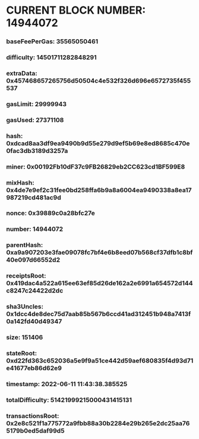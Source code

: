 # CURRENT BLOCK NUMBER: 14944072

### baseFeePerGas: 35565050461
### difficulty: 14501711282848291
### extraData: 0x457468657265756d50504c4e532f326d696e6572735f455537
### gasLimit: 29999943
### gasUsed: 27371108
### hash: 0xdcad8aa3df9ea9490b9d55e279d9ef5b69e8ed8685c470e0fac3db3189d3257a
### miner: 0x00192Fb10dF37c9FB26829eb2CC623cd1BF599E8
### mixHash: 0x4de7e9ef2c31fee0bd258ffa6b9a8a6004ea9490338a8ea17987219cd481ac9d
### nonce: 0x39889c0a28bfc27e
### number: 14944072
### parentHash: 0xa9a907203e3fae09078fc7bf4e6b8eed07b568cf37dfb1c8bf40e097d66552d2
### receiptsRoot: 0x419dac4a522a615ee63ef85d26de162a2e6991a654572d144c8247c24422d2dc
### sha3Uncles: 0x1dcc4de8dec75d7aab85b567b6ccd41ad312451b948a7413f0a142fd40d49347
### size: 151406
### stateRoot: 0xd22fd363c652036a5e9f9a51ce442d59aef680835f4d93d71e41677eb86d62e9
### timestamp: 2022-06-11 11:43:38.385525
### totalDifficulty: 51421999215000431415131
### transactionsRoot: 0x2e8c521f1a775772a9fbb88a30b2284e29b265e2dc25aa765179b0ed5daf99d5
